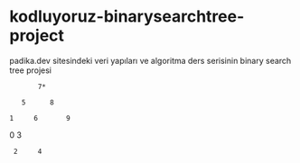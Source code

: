 # kodluyoruz-binarysearchtree-project
padika.dev sitesindeki veri yapıları ve algoritma ders serisinin binary search tree projesi



           7*
           
       5      8
     
    1     6       9
    
 0     3     
 
     2     4
